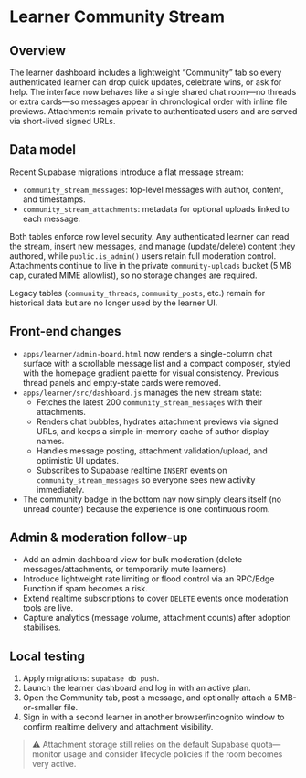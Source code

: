# Learner Community Stream

## Overview

The learner dashboard includes a lightweight “Community” tab so every authenticated learner can drop quick updates, celebrate wins, or ask for help. The interface now behaves like a single shared chat room—no threads or extra cards—so messages appear in chronological order with inline file previews. Attachments remain private to authenticated users and are served via short-lived signed URLs.

## Data model

Recent Supabase migrations introduce a flat message stream:

- `community_stream_messages`: top-level messages with author, content, and timestamps.
- `community_stream_attachments`: metadata for optional uploads linked to each message.

Both tables enforce row level security. Any authenticated learner can read the stream, insert new messages, and manage (update/delete) content they authored, while `public.is_admin()` users retain full moderation control. Attachments continue to live in the private `community-uploads` bucket (5 MB cap, curated MIME allowlist), so no storage changes are required.

Legacy tables (`community_threads`, `community_posts`, etc.) remain for historical data but are no longer used by the learner UI.

## Front-end changes

- `apps/learner/admin-board.html` now renders a single-column chat surface with a scrollable message list and a compact composer, styled with the homepage gradient palette for visual consistency. Previous thread panels and empty-state cards were removed.
- `apps/learner/src/dashboard.js` manages the new stream state:
  - Fetches the latest 200 `community_stream_messages` with their attachments.
  - Renders chat bubbles, hydrates attachment previews via signed URLs, and keeps a simple in-memory cache of author display names.
  - Handles message posting, attachment validation/upload, and optimistic UI updates.
  - Subscribes to Supabase realtime `INSERT` events on `community_stream_messages` so everyone sees new activity immediately.
- The community badge in the bottom nav now simply clears itself (no unread counter) because the experience is one continuous room.

## Admin & moderation follow-up

- Add an admin dashboard view for bulk moderation (delete messages/attachments, or temporarily mute learners).
- Introduce lightweight rate limiting or flood control via an RPC/Edge Function if spam becomes a risk.
- Extend realtime subscriptions to cover `DELETE` events once moderation tools are live.
- Capture analytics (message volume, attachment counts) after adoption stabilises.

## Local testing

1. Apply migrations: `supabase db push`.
2. Launch the learner dashboard and log in with an active plan.
3. Open the Community tab, post a message, and optionally attach a 5 MB-or-smaller file.
4. Sign in with a second learner in another browser/incognito window to confirm realtime delivery and attachment visibility.

> ⚠️ Attachment storage still relies on the default Supabase quota—monitor usage and consider lifecycle policies if the room becomes very active.
